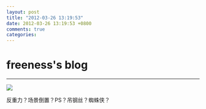 ```yaml
---
layout: post
title: "2012-03-26 13:19:53"
date: 2012-03-26 13:19:53 +0800
comments: true
categories: 
---
```


# freeness's blog

----------

![](http://okqmqrbgo.bkt.clouddn.com/201203261319531.jpg)

>
反重力？场景倒置？PS？吊钢丝？蜘蛛侠？